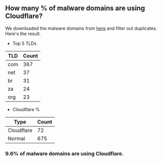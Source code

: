 ## How many % of malware domains are using Cloudflare?


We downloaded the malware domains from [here](https://urlhaus.abuse.ch) and filter out duplicates.
Here's the result.


[//]: # (start replacement)


- Top 5 TLDs

| TLD | Count |
| --- | --- |
| com | 367 |
| net | 37 |
| br | 31 |
| za | 24 |
| org | 23 |


- Cloudflare %

| Type | Count |
| --- | --- |
| Cloudflare | 72 |
| Normal | 675 |


### 9.6% of malware domains are using Cloudflare.